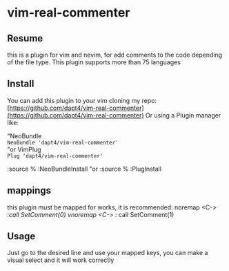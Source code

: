 # vim-real-commenter


## Resume
this is a plugin for vim and nevim, for add comments to the code depending of the file type. This plugin supports more than 75 languages

## Install
You can add this plugin to your vim cloning my repo:
[https://github.com/dapt4/vim-real-commenter](https://github.com/dapt4/vim-real-commenter)
Or using a Plugin manager like:

"NeoBundle\
`NeoBundle 'dapt4/vim-real-commenter'`\
"or VimPlug\
`Plug 'dapt4/vim-real-commenter'`

:source %
:NeoBundleInstall
"or
:source %
:PlugInstall

## mappings
this plugin must be mapped for works, it is recommended:
noremap <C-_> :call SetComment(0)<CR>
vnoremap <C-_> :<c-u> call SetComment(1)<CR>


## Usage
Just go to the desired line and use your mapped keys, you can make a visual select and it will work correctly
